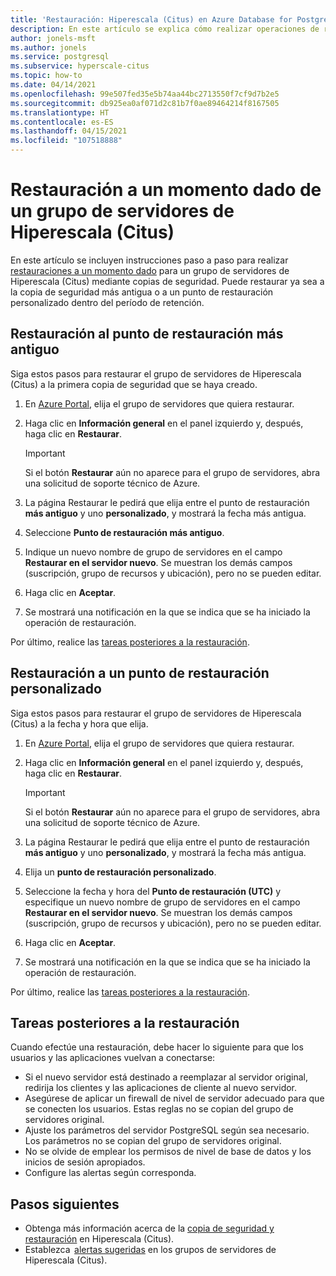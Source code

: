 ```yaml
---
title: 'Restauración: Hiperescala (Citus) en Azure Database for PostgreSQL a través de Azure Portal'
description: En este artículo se explica cómo realizar operaciones de restauración con Hiperescala (Citus) en Azure Database for PostgreSQL mediante Azure Portal.
author: jonels-msft
ms.author: jonels
ms.service: postgresql
ms.subservice: hyperscale-citus
ms.topic: how-to
ms.date: 04/14/2021
ms.openlocfilehash: 99e507fed35e5b74aa44bc2713550f7cf9d7b2e5
ms.sourcegitcommit: db925ea0af071d2c81b7f0ae89464214f8167505
ms.translationtype: HT
ms.contentlocale: es-ES
ms.lasthandoff: 04/15/2021
ms.locfileid: "107518888"
---
```

# <a name="point-in-time-restore-of-a-hyperscale-citus-server-group"></a>Restauración a un momento dado de un grupo de servidores de Hiperescala (Citus)

En este artículo se incluyen instrucciones paso a paso para realizar [restauraciones a un momento dado](concepts-hyperscale-backup.md#restore) para un grupo de servidores de Hiperescala (Citus) mediante copias de seguridad. Puede restaurar ya sea a la copia de seguridad más antigua o a un punto de restauración personalizado dentro del período de retención.

## <a name="restoring-to-the-earliest-restore-point"></a>Restauración al punto de restauración más antiguo

Siga estos pasos para restaurar el grupo de servidores de Hiperescala (Citus) a la primera copia de seguridad que se haya creado.

1.  En [Azure Portal](https://portal.azure.com/), elija el grupo de servidores que quiera restaurar.

2.  Haga clic en **Información general** en el panel izquierdo y, después, haga clic en **Restaurar**.

    > [!IMPORTANT]
    > Si el botón **Restaurar** aún no aparece para el grupo de servidores, abra una solicitud de soporte técnico de Azure.

3.  La página Restaurar le pedirá que elija entre el punto de restauración **más antiguo** y uno **personalizado**, y mostrará la fecha más antigua.

4.  Seleccione **Punto de restauración más antiguo**.

5.  Indique un nuevo nombre de grupo de servidores en el campo **Restaurar en el servidor nuevo**. Se muestran los demás campos (suscripción, grupo de recursos y ubicación), pero no se pueden editar.

6.  Haga clic en **Aceptar**.

7.  Se mostrará una notificación en la que se indica que se ha iniciado la operación de restauración.

Por último, realice las [tareas posteriores a la restauración](#post-restore-tasks).

## <a name="restoring-to-a-custom-restore-point"></a>Restauración a un punto de restauración personalizado

Siga estos pasos para restaurar el grupo de servidores de Hiperescala (Citus) a la fecha y hora que elija.

1.  En [Azure Portal](https://portal.azure.com/), elija el grupo de servidores que quiera restaurar.

2.  Haga clic en **Información general** en el panel izquierdo y, después, haga clic en **Restaurar**.

    > [!IMPORTANT]
    > Si el botón **Restaurar** aún no aparece para el grupo de servidores, abra una solicitud de soporte técnico de Azure.

3.  La página Restaurar le pedirá que elija entre el punto de restauración **más antiguo** y uno **personalizado**, y mostrará la fecha más antigua.

4.  Elija un **punto de restauración personalizado**.

5.  Seleccione la fecha y hora del **Punto de restauración (UTC)** y especifique un nuevo nombre de grupo de servidores en el campo **Restaurar en el servidor nuevo**. Se muestran los demás campos (suscripción, grupo de recursos y ubicación), pero no se pueden editar.
 
6.  Haga clic en **Aceptar**.

7.  Se mostrará una notificación en la que se indica que se ha iniciado la operación de restauración.

Por último, realice las [tareas posteriores a la restauración](#post-restore-tasks).

## <a name="post-restore-tasks"></a>Tareas posteriores a la restauración

Cuando efectúe una restauración, debe hacer lo siguiente para que los usuarios y las aplicaciones vuelvan a conectarse:

* Si el nuevo servidor está destinado a reemplazar al servidor original, redirija los clientes y las aplicaciones de cliente al nuevo servidor.
* Asegúrese de aplicar un firewall de nivel de servidor adecuado para que se conecten los usuarios. Estas reglas no se copian del grupo de servidores original.
* Ajuste los parámetros del servidor PostgreSQL según sea necesario. Los parámetros no se copian del grupo de servidores original.
* No se olvide de emplear los permisos de nivel de base de datos y los inicios de sesión apropiados.
* Configure las alertas según corresponda.

## <a name="next-steps"></a>Pasos siguientes

* Obtenga más información acerca de la [copia de seguridad y restauración](concepts-hyperscale-backup.md) en Hiperescala (Citus).
* Establezca  [alertas sugeridas](./howto-hyperscale-alert-on-metric.md#suggested-alerts) en los grupos de servidores de Hiperescala (Citus).
